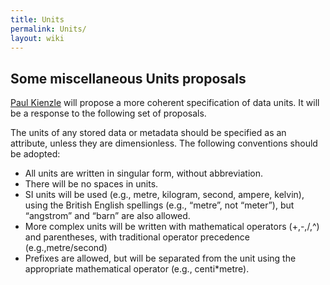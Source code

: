 ```yaml
---
title: Units
permalink: Units/
layout: wiki
---
```


Some miscellaneous Units proposals
----------------------------------

[Paul Kienzle](Paul_Kienzle "wikilink") will propose a more coherent
specification of data units. It will be a response to the following set
of proposals.

The units of any stored data or metadata should be specified as an
attribute, unless they are dimensionless. The following conventions
should be adopted:

-   All units are written in singular form, without abbreviation.
-   There will be no spaces in units.
-   SI units will be used (e.g., metre, kilogram, second, ampere,
    kelvin), using the British English spellings (e.g., “metre”, not
    “meter”), but “angstrom” and “barn” are also allowed.
-   More complex units will be written with mathematical operators
    (+,-,/,^) and parentheses, with traditional operator precedence
    (e.g.,metre/second)
-   Prefixes are allowed, but will be separated from the unit using the
    appropriate mathematical operator (e.g., centi\*metre).

